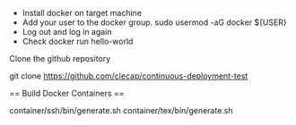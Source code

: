 








* Install docker on target machine
* Add your user to the docker group.
  sudo usermod -aG docker ${USER}
* Log out and log in again
* Check 
  docker run hello-world


Clone the github repository

  git clone https://github.com/clecap/continuous-deployment-test


== Build Docker Containers ==

  container/ssh/bin/generate.sh
  container/tex/bin/generate.sh
